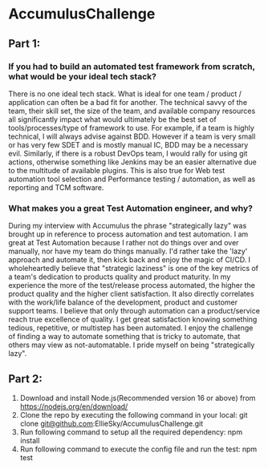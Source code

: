 # AccumulusChallenge

## Part 1:

### **If you had to build an automated test framework from scratch, what would be your ideal tech stack?**

There is no one ideal tech stack. What is ideal for one team / product / application can often be a bad fit for another.
The technical savvy of the team, their skill set, the size of the team, and available company resources all significantly impact what would ultimately be the best set of tools/processes/type of framework to use.
For example, if a team is highly technical, I will always advise against BDD. However if a team is very small or has very few SDET and is mostly manual IC, BDD may be a necessary evil. 
Similarly, if there is a robust DevOps team, I would rally for using git actions, otherwise something like Jenkins may be an easier alternative due to the multitude of available plugins. This is also true for Web test automation tool selection and Performance testing / automation, as well as reporting and TCM software.


### **What makes you a great Test Automation engineer, and why?**

During my interview with Accumulus the phrase "strategically lazy" was brought up in reference to process automation and test automation. 
I am great at Test Automation because I rather not do things over and over manually, nor have my team do things manually. I'd rather take the 'lazy' approach and automate it, then kick back and enjoy the magic of CI/CD.
I wholeheartedly believe that "strategic laziness" is one of the key metrics of a team's dedication to products quality and product maturity.
In my experience the more of the test/release process automated, the higher the product quality and the higher client satisfaction. It also directly correlates with the work/life balance of the development, product and customer support teams. I believe that only through automation can a product/service reach true excellence of quality. 
I get great satisfaction knowing something tedious, repetitive, or multistep has been automated. I enjoy the challenge of finding a way to automate something that is tricky to automate, that others may view as not-automatable. I pride myself on being "strategically lazy".



## Part 2:
1. Download and install Node.js(Recommended version 16 or above) from https://nodejs.org/en/download/
2. Clone the repo by executing the following command in your local: git clone git@github.com:EllieSky/AccumulusChallenge.git
3. Run following command to setup all the required dependency: npm install
4. Run following command to execute the config file and run the test: npm test
